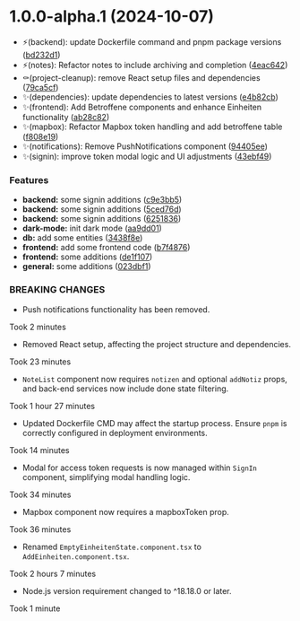# 1.0.0-alpha.1 (2024-10-07)


* ⚡️(backend): update Dockerfile command and pnpm package versions ([bd232d1](https://github.com/rubenvitt/ember-rescue/commit/bd232d1e19a904c117b460e92b2735cbb1e950d9))
* ⚡️(notes): Refactor notes to include archiving and completion ([4eac642](https://github.com/rubenvitt/ember-rescue/commit/4eac642fcb7a54feb97099a77378f8b5e0333db1))
* ⚰️(project-cleanup): remove React setup files and dependencies ([79ca5cf](https://github.com/rubenvitt/ember-rescue/commit/79ca5cf302974c92d18bdeeee78840856f7250b0))
* ✨(dependencies): update dependencies to latest versions ([e4b82cb](https://github.com/rubenvitt/ember-rescue/commit/e4b82cbbeac664d77eb3e87d214918950ccc6c36))
* ✨(frontend): Add Betroffene components and enhance Einheiten functionality ([ab28c82](https://github.com/rubenvitt/ember-rescue/commit/ab28c8215e23c11ba4a67fc9a97316e4e04155b8))
* ✨(mapbox): Refactor Mapbox token handling and add betroffene table ([f808e19](https://github.com/rubenvitt/ember-rescue/commit/f808e196b46f2a0ac9d264a045c27f0717b9a13f))
* ✨(notifications): Remove PushNotifications component ([94405ee](https://github.com/rubenvitt/ember-rescue/commit/94405eeef2e69675b865b0f235c2e36638426f4f))
* ✨(signin): improve token modal logic and UI adjustments ([43ebf49](https://github.com/rubenvitt/ember-rescue/commit/43ebf491a1f4140ae768e8aaeda267b607278e1e))


### Features

* **backend:** some signin additions ([c9e3bb5](https://github.com/rubenvitt/ember-rescue/commit/c9e3bb5a5c000b1abcbf39f87bc221623719609d))
* **backend:** some signin additions ([5ced76d](https://github.com/rubenvitt/ember-rescue/commit/5ced76d80c70efc4bd3b87965188e6071317035c))
* **backend:** some signin additions ([6251836](https://github.com/rubenvitt/ember-rescue/commit/62518366b833732194873ead6979a3418b4db448))
* **dark-mode:** init dark mode ([aa9dd01](https://github.com/rubenvitt/ember-rescue/commit/aa9dd019cf7fd4c5f8d4557c46b32f4fe82678f1))
* **db:** add some entities ([3438f8e](https://github.com/rubenvitt/ember-rescue/commit/3438f8e5a1f7444c5aa1d5a6a46a5950fafe5be7))
* **frontend:** add some frontend code ([b7f4876](https://github.com/rubenvitt/ember-rescue/commit/b7f48764921bdd966ef3a2b108688eda88a8583b))
* **frontend:** some additions ([de1f107](https://github.com/rubenvitt/ember-rescue/commit/de1f10711294e3c09507bdffe6a087d7915792df))
* **general:** some additions ([023dbf1](https://github.com/rubenvitt/ember-rescue/commit/023dbf1052fa371cd0ba05f5d206addf18c02b9f))


### BREAKING CHANGES

* Push notifications functionality has been removed.

Took 2 minutes
* Removed React setup, affecting the project structure and dependencies.

Took 23 minutes
* `NoteList` component now requires `notizen` and optional `addNotiz` props, and back-end services now include done state filtering.

Took 1 hour 27 minutes
* Updated Dockerfile CMD may affect the startup process. Ensure `pnpm` is correctly configured in deployment environments.

Took 14 minutes
* Modal for access token requests is now managed within `SignIn` component, simplifying modal handling logic.

Took 34 minutes
* Mapbox component now requires a mapboxToken prop.

Took 36 minutes
* Renamed `EmptyEinheitenState.component.tsx` to `AddEinheiten.component.tsx`.

Took 2 hours 7 minutes
* Node.js version requirement changed to ^18.18.0 or later.

Took 1 minute
